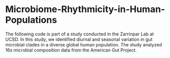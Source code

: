 # Microbiome-Rhythmicity-in-Human-Populations

The following code is part of a study conducted in the Zarrinpar Lab at UCSD. In this study, we identified diurnal and seasonal variation in gut microbial clades in a diverse global human population. The study analyzed 16s microbial composition data from the American Gut Project. 
